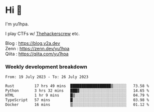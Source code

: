# Hi 👋

I'm yu1hpa.

I play CTFs w/ [Thehackerscrew](https://www.thehackerscrew.team/) etc.

Blog : https://blog.y2a.dev  
Zenn : https://zenn.dev/yu1hpa  
Qiita : https://qiita.com/yu1hpa  

### Weekly development breakdown

<!--START_SECTION:waka-->

```txt
From: 19 July 2023 - To: 26 July 2023

Rust         17 hrs 49 mins  ██████████████████▒░░░░░░   73.58 %
Python       3 hrs 32 mins   ███▓░░░░░░░░░░░░░░░░░░░░░   14.65 %
HTML         1 hr 9 mins     █▒░░░░░░░░░░░░░░░░░░░░░░░   04.79 %
TypeScript   57 mins         █░░░░░░░░░░░░░░░░░░░░░░░░   03.98 %
Docker       16 mins         ▒░░░░░░░░░░░░░░░░░░░░░░░░   01.12 %
```

<!--END_SECTION:waka-->

